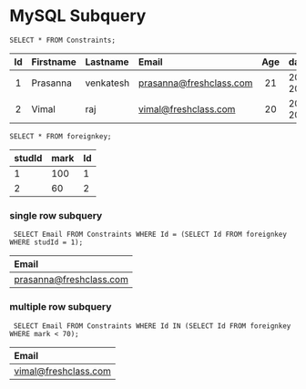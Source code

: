 # MySQL Subquery

```syntax
SELECT * FROM Constraints;
```
| Id | Firstname | Lastname | Email                   | Age | dateofbirth | Department |
|:--:|:----------|:---------|:------------------------|:---:|:------------|:-----------|
|  1 | Prasanna  | venkatesh| prasanna@freshclass.com |  21 | 2001-01-20  | Tech       |
|  2 | Vimal     | raj      | vimal@freshclass.com    |  20 | 2002-01-20  | NULL       |

```syntax
SELECT * FROM foreignkey;
```
| studId | mark | Id |
|:-------|:-----|:---------|
|      1 |  100 |        1 |
|      2 |  60  |        2 |

### single row subquery

```syntax
 SELECT Email FROM Constraints WHERE Id = (SELECT Id FROM foreignkey WHERE studId = 1);
```

| Email                   |
|:------------------------|
| prasanna@freshclass.com |


### multiple row subquery

```syntax
 SELECT Email FROM Constraints WHERE Id IN (SELECT Id FROM foreignkey WHERE mark < 70);
```

| Email                   |
|:------------------------|
| vimal@freshclass.com    |